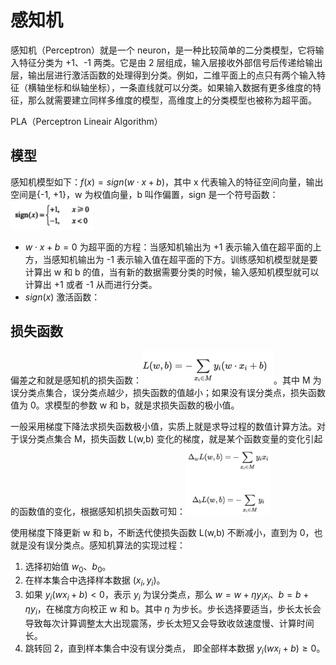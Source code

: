 # 感知机

感知机（Perceptron）就是一个 neuron，是一种比较简单的二分类模型，它将输入特征分类为 +1、-1 两类。它是由 2 层组成，输入层接收外部信号后传递给输出层，输出层进行激活函数的处理得到分类。例如，二维平面上的点只有两个输入特征（横轴坐标和纵轴坐标），一条直线就可以分类。如果输入数据有更多维度的特征，那么就需要建立同样多维度的模型，高维度上的分类模型也被称为超平面。

PLA（Perceptron Lineair Algorithm）

## 模型

感知机模型如下：$f(x)=sign(w⋅x+b)$，其中 x 代表输入的特征空间向量，输出空间是{-1, +1}，w 为权值向量，b 叫作偏置，sign 是一个符号函数：<img src="figures/image-20200220134302690.png" alt="image-20200220134302690" style="zoom:25%;" />

- $w⋅x+b=0$ 为超平面的方程：当感知机输出为 +1 表示输入值在超平面的上方，当感知机输出为 -1 表示输入值在超平面的下方。训练感知机模型就是要计算出 w 和 b  的值，当有新的数据需要分类的时候，输入感知机模型就可以计算出 +1 或者 -1 从而进行分类。
- $sign(x)$ 激活函数：

## 损失函数

偏差之和就是感知机的损失函数：<img src="figures/image-20200220135847658.png" alt="image-20200220135847658" style="zoom: 25%;" />。其中 M 为误分类点集合，误分类点越少，损失函数的值越小；如果没有误分类点，损失函数值为 0。求模型的参数 w 和 b，就是求损失函数的极小值。

一般采用梯度下降法求损失函数极小值，实质上就是求导过程的数值计算方法。对于误分类点集合 M，损失函数 L(w,b) 变化的梯度，就是某个函数变量的变化引起的函数值的变化，根据感知机损失函数可知：<img src="figures/image-20200220140621576.png" alt="image-20200220140621576" style="zoom:20%;" />

使用梯度下降更新 w 和 b，不断迭代使损失函数 L(w,b) 不断减小，直到为 0，也就是没有误分类点。感知机算法的实现过程：

1. 选择初始值 $w_0、b_0$。
2. 在样本集合中选择样本数据 $(x_i,y_i)$。
3. 如果 $y_i(wx_i+b)<0$，表示 $y_i$ 为误分类点，那么 $w=w+\eta y_ix_i、b=b+\eta y_i$，在梯度方向校正 w 和 b。其中 $\eta$ 为步长。步长选择要适当，步长太长会导致每次计算调整太大出现震荡，步长太短又会导致收敛速度慢、计算时间长。
4. 跳转回 2，直到样本集合中没有误分类点， 即全部样本数据 $y_i(wx_i+b)≥0$。